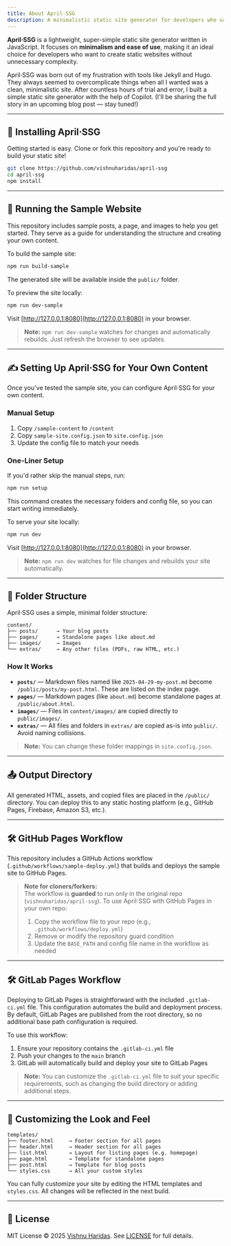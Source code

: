 ```yaml
---
title: About April⋅SSG
description: A minimalistic static site generator for developers who value simplicity.
---
```

**April⋅SSG** is a lightweight, super-simple static site generator written in JavaScript. It focuses on **minimalism and ease of use**, making it an ideal choice for developers who want to create static websites without unnecessary complexity.

April⋅SSG was born out of my frustration with tools like Jekyll and Hugo. They always seemed to overcomplicate things when all I wanted was a clean, minimalistic site. After countless hours of trial and error, I built a simple static site generator with the help of Copilot. (I'll be sharing the full story in an upcoming blog post — stay tuned!)

---

## 🚀 Installing April⋅SSG

Getting started is easy. Clone or fork this repository and you're ready to build your static site!

```bash
git clone https://github.com/vishnuharidas/april-ssg
cd april-ssg
npm install
```

---

## 🧪 Running the Sample Website

This repository includes sample posts, a page, and images to help you get started. They serve as a guide for understanding the structure and creating your own content.

To build the sample site:

```bash
npm run build-sample
```

The generated site will be available inside the `public/` folder.

To preview the site locally:

```bash
npm run dev-sample
```

Visit [http://127.0.0.1:8080](http://127.0.0.1:8080) in your browser.

> **Note:** `npm run dev-sample` watches for changes and automatically rebuilds. Just refresh the browser to see updates.

---

## ✍️ Setting Up April⋅SSG for Your Own Content

Once you've tested the sample site, you can configure April⋅SSG for your own content.

### Manual Setup

1. Copy `/sample-content` to `/content`
2. Copy `sample-site.config.json` to `site.config.json`
3. Update the config file to match your needs

### One-Liner Setup

If you'd rather skip the manual steps, run:

```bash
npm run setup
```

This command creates the necessary folders and config file, so you can start writing immediately.

To serve your site locally:

```bash
npm run dev
```

Visit [http://127.0.0.1:8080](http://127.0.0.1:8080) in your browser.

> **Note:** `npm run dev` watches for file changes and rebuilds your site automatically.

---

## 📁 Folder Structure

April⋅SSG uses a simple, minimal folder structure:

```text
content/
├── posts/      → Your blog posts
├── pages/      → Standalone pages like about.md
├── images/     → Images
└── extras/     → Any other files (PDFs, raw HTML, etc.)
```

### How It Works

- **`posts/`** — Markdown files named like `2025-04-29-my-post.md` become `/public/posts/my-post.html`. These are listed on the index page.
- **`pages/`** — Markdown pages (like `about.md`) become standalone pages at `/public/about.html`.
- **`images/`** — Files in `content/images/` are copied directly to `public/images/`.
- **`extras/`** — All files and folders in `extras/` are copied as-is into `public/`. Avoid naming collisions.

> **Note:** You can change these folder mappings in `site.config.json`.

---

## 📤 Output Directory

All generated HTML, assets, and copied files are placed in the `/public/` directory. You can deploy this to any static hosting platform (e.g., GitHub Pages, Firebase, Amazon S3, etc.).

---

## 🛠 GitHub Pages Workflow

This repository includes a GitHub Actions workflow (`.github/workflows/sample-deploy.yml`) that builds and deploys the sample site to GitHub Pages.

> **Note for cloners/forkers:**  
> The workflow is **guarded** to run only in the original repo (`vishnuharidas/april-ssg`). To use April⋅SSG with GitHub Pages in your own repo:
>
> 1. Copy the workflow file to your repo (e.g., `.github/workflows/deploy.yml`)
> 2. Remove or modify the repository guard condition
> 3. Update the `BASE_PATH` and config file name in the workflow as needed

---

## 🛠 GitLab Pages Workflow

Deploying to GitLab Pages is straightforward with the included `.gitlab-ci.yml` file. This configuration automates the build and deployment process. By default, GitLab Pages are published from the root directory, so no additional base path configuration is required.

To use this workflow:

1. Ensure your repository contains the `.gitlab-ci.yml` file
2. Push your changes to the `main` branch
3. GitLab will automatically build and deploy your site to GitLab Pages

> **Note:** You can customize the `.gitlab-ci.yml` file to suit your specific requirements, such as changing the build directory or adding additional steps.

---

## 🎨 Customizing the Look and Feel

```text
templates/
├── footer.html     → Footer section for all pages
├── header.html     → Header section for all pages
├── list.html       → Layout for listing pages (e.g. homepage)
├── page.html       → Template for standalone pages
├── post.html       → Template for blog posts
└── styles.css      → All your custom styles
```

You can fully customize your site by editing the HTML templates and `styles.css`. All changes will be reflected in the next build.

---

## 📄 License

MIT License © 2025 [Vishnu Haridas](https://iamvishnu.com). See [LICENSE](LICENSE) for full details.
